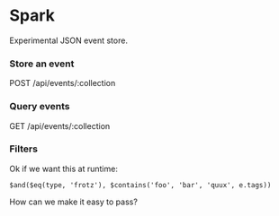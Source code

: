 # Spark
Experimental JSON event store.

### Store an event
POST /api/events/:collection

### Query events
GET /api/events/:collection

### Filters
Ok if we want this at runtime:

	$and($eq(type, 'frotz'), $contains('foo', 'bar', 'quux', e.tags)) 

How can we make it easy to pass?